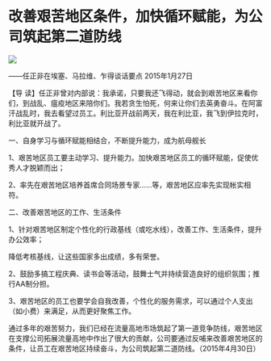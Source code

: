 # 改善艰苦地区条件，加快循环赋能，为公司筑起第二道防线
<img class="pv" src="https://api.visitor.plantree.me/visitor-badge/pv?namespace=plantree.me&key=renzhengfei-speeches/改善艰苦地区条件加快循环赋能为公司筑起第二道防线.md">



——任正非在埃塞、马拉维、乍得谈话要点
2015年1月27日



【导  读】任正非曾对内部说：我承诺，只要我还飞得动，就会到艰苦地区来看你们，到战乱、瘟疫地区来陪你们。我若贪生怕死，何来让你们去英勇奋斗。在阿富汗战乱时，我去看望过员工。利比亚开战前两天，我在利比亚，我飞到伊拉克时，利比亚就开战了。



一、自身学习与循环赋能相结合，不断提升能力，成为航母舰长

1、艰苦地区员工要主动学习、提升能力。加快艰苦地区员工的循环赋能，促使优秀人才脱颖而出；

2、率先在艰苦地区培养首席合同场景专家……等，艰苦地区应率先实现帐实相符。

二、改善艰苦地区的工作、生活条件

1、针对艰苦地区制定个性化的行政基线（或吃水线），改善工作、生活条件，提升办公效率；

降低考核基线，让这些国家多出成绩，多有荣誉。

2、鼓励多搞工程庆典、读书会等活动，鼓舞士气并持续营造良好的组织氛围；推行AA制分担。

3、艰苦地区的员工也要学会自我改善，个性化的服务需求，可以通过个人支出（如小费）来满足，从而更好聚焦工作。

通过多年的艰苦努力，我们已经在流量高地市场筑起了第一道竞争防线，艰苦地区在支撑公司拓展流量高地中作出了很大的贡献，公司要通过反哺来改善艰苦地区的条件，让员工在艰苦地区持续奋斗，为公司筑起第二道防线。（2015年4月30日）

